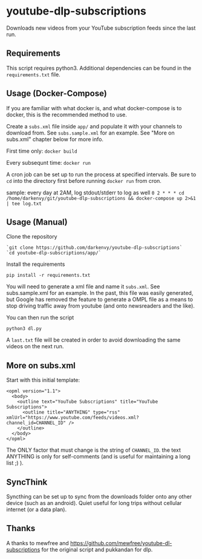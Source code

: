 # youtube-dlp-subscriptions

Downloads new videos from your YouTube subscription feeds since the last run.


## Requirements

This script requires python3. Additional dependencies can be found in the `requirements.txt` file.

## Usage (Docker-Compose)
If you are familiar with what docker is, and what docker-compose is to docker, this is the recommended method to use.

Create a `subs.xml` file inside `app/` and populate it with your channels to download from. See `subs.sample.xml` for an example. See "More on subs.xml" chapter below for more info.

First time only: `docker build`

Every subsequnt time: `docker run`

A cron job can be set up to run the process at specified intervals. Be sure to `cd` into the directory first before running `docker run` from cron.

sample:
every day at 2AM, log stdout/stderr to log as well
`0 2 * * * cd /home/darkenvy/git/youtube-dlp-subscriptions && docker-compose up 2>&1 | tee log.txt`

## Usage (Manual)

Clone the repository

    `git clone https://github.com/darkenvy/youtube-dlp-subscriptions`
    `cd youtube-dlp-subscriptions/app/`

Install the requirements

    pip install -r requirements.txt

You will need to generate a xml file and name it `subs.xml`. See subs.sample.xml for an example. In the past, this file was easily generated, but Google has removed the feature to generate a OMPL file as a means to stop driving traffic away from youtube (and onto newsreaders and the like).

You can then run the script

    python3 dl.py

A `last.txt` file will be created in order to avoid downloading the same videos on the next run.

## More on subs.xml

Start with this initial template:
```
<opml version="1.1">
  <body>
    <outline text="YouTube Subscriptions" title="YouTube Subscriptions">
      <outline title="ANYTHING" type="rss" xmlUrl="https://www.youtube.com/feeds/videos.xml?channel_id=CHANNEL_ID" />
    </outline>
  </body>
</opml>
```

The ONLY factor that must change is the string of `CHANNEL_ID`. the text ANYTHING is only for self-comments (and is useful for maintaining a long list ;) ).

## SyncThink
Syncthing can be set up to sync from the downloads folder onto any other device (such as an android). Quiet useful for long trips without cellular internet (or a data plan).

## Thanks

A thanks to mewfree and https://github.com/mewfree/youtube-dl-subscriptions for the original script and pukkandan for dlp.